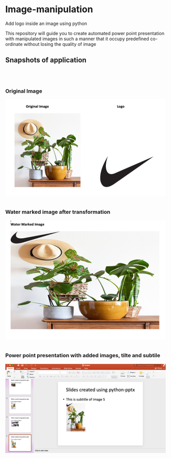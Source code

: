 # Image-manipulation
Add logo inside an image using python

This repository will guide you to create automated power point presentation with manipulated 
images in such a manner that it occupy predefined co-ordinate without losing the quality of
image

<h2> Snapshots of application </h2>
<br>
<br>
<h3>Original Image </h3>
<img align="center" src="https://github.com/codingf3ver/images/blob/main/Automated%20power%20point/orginal%20image.png" style = "height:400px , width:400px " />
<br>
<br>
<h3> Water marked image after transformation</h3>
<img align="center" src="https://github.com/codingf3ver/images/blob/main/Automated%20power%20point/water%20marked.png" style = "height:400px , width:400px " />
<br>
<br>
<h3> Power point presentation with added images, tilte and subtile</h3>
<img align="center" src="https://github.com/codingf3ver/images/blob/main/Automated%20power%20point/auto%20ppt%20img.png" style = "height:400px , width:400px " />
